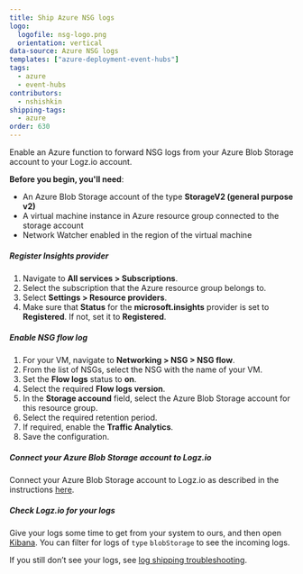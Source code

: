 ```yaml
---
title: Ship Azure NSG logs
logo:
  logofile: nsg-logo.png
  orientation: vertical
data-source: Azure NSG logs
templates: ["azure-deployment-event-hubs"]
tags:
  - azure
  - event-hubs
contributors:
  - nshishkin
shipping-tags:
  - azure
order: 630
---
```


Enable an Azure function to forward NSG logs from your Azure Blob Storage account to your Logz.io account.


**Before you begin, you'll need**: 

* An Azure Blob Storage account of the type **StorageV2 (general purpose v2)**
* A virtual machine instance in Azure resource group connected to the storage account
* Network Watcher enabled in the region of the virtual machine

<div class="tasklist">

##### Register Insights provider

1. Navigate to **All services > Subscriptions**.
2. Select the subscription that the Azure resource group belongs to.
3. Select **Settings > Resource providers**.
4. Make sure that **Status** for the **microsoft.insights** provider is set to **Registered**. If not, set it to **Registered**.

##### Enable NSG flow log

1. For your VM, navigate to **Networking > NSG > NSG flow**.
2. From the list of NSGs, select the NSG with the name of your VM.
3. Set the **Flow logs** status to **on**.
4. Select the required **Flow logs version**.
5. In the **Storage accound** field, select the Azure Blob Storage account for this resource group.
6. Select the required retention period.
7. If required, enable the **Traffic Analytics**.
8. Save the configuration.


##### Connect your Azure Blob Storage account to Logz.io

Connect your Azure Blob Storage account to Logz.io as described in the instructions [here](https://docs.logz.io/shipping/log-sources/azure-blob.html#existing-blob-config).

##### Check Logz.io for your logs

Give your logs some time to get from your system to ours, and then open [Kibana](https://app.logz.io/#/dashboard/kibana/discover?). You can filter for logs of `type` `blobStorage` to see the incoming logs.
  
If you still don’t see your logs, see [log shipping troubleshooting](https://docs.logz.io/user-guide/log-shipping/log-shipping-troubleshooting.html).

</div>

